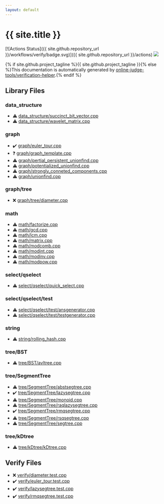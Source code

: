 ```yaml
---
layout: default
---
```


<!-- mathjax config similar to math.stackexchange -->
<script type="text/javascript" async
  src="https://cdnjs.cloudflare.com/ajax/libs/mathjax/2.7.5/MathJax.js?config=TeX-MML-AM_CHTML">
</script>
<script type="text/x-mathjax-config">
  MathJax.Hub.Config({
    TeX: { equationNumbers: { autoNumber: "AMS" }},
    tex2jax: {
      inlineMath: [ ['$','$'] ],
      processEscapes: true
    },
    "HTML-CSS": { matchFontHeight: false },
    displayAlign: "left",
    displayIndent: "2em"
  });
</script>

<script type="text/javascript" src="https://cdnjs.cloudflare.com/ajax/libs/jquery/3.4.1/jquery.min.js"></script>
<script src="https://cdn.jsdelivr.net/npm/jquery-balloon-js@1.1.2/jquery.balloon.min.js" integrity="sha256-ZEYs9VrgAeNuPvs15E39OsyOJaIkXEEt10fzxJ20+2I=" crossorigin="anonymous"></script>
<script type="text/javascript" src="assets/js/copy-button.js"></script>
<link rel="stylesheet" href="assets/css/copy-button.css" />


# {{ site.title }}

[![Actions Status]({{ site.github.repository_url }}/workflows/verify/badge.svg)]({{ site.github.repository_url }}/actions)
<a href="{{ site.github.repository_url }}"><img src="https://img.shields.io/github/last-commit/{{ site.github.owner_name }}/{{ site.github.repository_name }}" /></a>

{% if site.github.project_tagline %}{{ site.github.project_tagline }}{% else %}This documentation is automatically generated by <a href="https://github.com/online-judge-tools/verification-helper">online-judge-tools/verification-helper</a>.{% endif %}

## Library Files

<div id="c8f6850ec2ec3fb32f203c1f4e3c2fd2"></div>

### data_structure

* :warning: <a href="library/data_structure/succinct_bit_vector.cpp.html">data_structure/succinct_bit_vector.cpp</a>
* :warning: <a href="library/data_structure/wavelet_matrix.cpp.html">data_structure/wavelet_matrix.cpp</a>


<div id="f8b0b924ebd7046dbfa85a856e4682c8"></div>

### graph

* :heavy_check_mark: <a href="library/graph/euler_tour.cpp.html">graph/euler_tour.cpp</a>
* :question: <a href="library/graph/graph_template.cpp.html">graph/graph_template.cpp</a>
* :warning: <a href="library/graph/pertial_persistent_unionfind.cpp.html">graph/pertial_persistent_unionfind.cpp</a>
* :warning: <a href="library/graph/potentialized_unionfind.cpp.html">graph/potentialized_unionfind.cpp</a>
* :warning: <a href="library/graph/strongly_conneted_components.cpp.html">graph/strongly_conneted_components.cpp</a>
* :warning: <a href="library/graph/unionfind.cpp.html">graph/unionfind.cpp</a>


<div id="28790b6202284cbbffc9d712b59f4b80"></div>

### graph/tree

* :x: <a href="library/graph/tree/diameter.cpp.html">graph/tree/diameter.cpp</a>


<div id="7e676e9e663beb40fd133f5ee24487c2"></div>

### math

* :warning: <a href="library/math/factorize.cpp.html">math/factorize.cpp</a>
* :warning: <a href="library/math/gcd.cpp.html">math/gcd.cpp</a>
* :warning: <a href="library/math/lcm.cpp.html">math/lcm.cpp</a>
* :warning: <a href="library/math/matrix.cpp.html">math/matrix.cpp</a>
* :warning: <a href="library/math/modcomb.cpp.html">math/modcomb.cpp</a>
* :warning: <a href="library/math/modint.cpp.html">math/modint.cpp</a>
* :warning: <a href="library/math/modinv.cpp.html">math/modinv.cpp</a>
* :warning: <a href="library/math/modpow.cpp.html">math/modpow.cpp</a>


<div id="c5b79bc804da25001450a7c95ae454d7"></div>

### select/qselect

* :warning: <a href="library/select/qselect/quick_select.cpp.html">select/qselect/quick_select.cpp</a>


<div id="7b9bdf5c6c8920be895da88488414838"></div>

### select/qselect/test

* :warning: <a href="library/select/qselect/test/ansgenerator.cpp.html">select/qselect/test/ansgenerator.cpp</a>
* :warning: <a href="library/select/qselect/test/testgenerator.cpp.html">select/qselect/test/testgenerator.cpp</a>


<div id="b45cffe084dd3d20d928bee85e7b0f21"></div>

### string

* :warning: <a href="library/string/rolling_hash.cpp.html">string/rolling_hash.cpp</a>


<div id="76ea43c724320e26263705c6ce6cfa14"></div>

### tree/BST

* :warning: <a href="library/tree/BST/avltree.cpp.html">tree/BST/avltree.cpp</a>


<div id="f1973713ea4397a8e0580271720556c9"></div>

### tree/SegmentTree

* :warning: <a href="library/tree/SegmentTree/abstsegtree.cpp.html">tree/SegmentTree/abstsegtree.cpp</a>
* :heavy_check_mark: <a href="library/tree/SegmentTree/lazysegtree.cpp.html">tree/SegmentTree/lazysegtree.cpp</a>
* :warning: <a href="library/tree/SegmentTree/monoid.cpp.html">tree/SegmentTree/monoid.cpp</a>
* :warning: <a href="library/tree/SegmentTree/raqlazysegtree.cpp.html">tree/SegmentTree/raqlazysegtree.cpp</a>
* :heavy_check_mark: <a href="library/tree/SegmentTree/rmqsegtree.cpp.html">tree/SegmentTree/rmqsegtree.cpp</a>
* :warning: <a href="library/tree/SegmentTree/rsqsegtree.cpp.html">tree/SegmentTree/rsqsegtree.cpp</a>
* :warning: <a href="library/tree/SegmentTree/segtree.cpp.html">tree/SegmentTree/segtree.cpp</a>


<div id="5afb6a730cb82c6a9ee71d4607fa0ba2"></div>

### tree/kDtree

* :warning: <a href="library/tree/kDtree/kDtree.cpp.html">tree/kDtree/kDtree.cpp</a>


## Verify Files

* :x: <a href="verify/verify/diameter.test.cpp.html">verify/diameter.test.cpp</a>
* :heavy_check_mark: <a href="verify/verify/euler_tour.test.cpp.html">verify/euler_tour.test.cpp</a>
* :heavy_check_mark: <a href="verify/verify/lazysegtree.test.cpp.html">verify/lazysegtree.test.cpp</a>
* :heavy_check_mark: <a href="verify/verify/rmqsegtree.test.cpp.html">verify/rmqsegtree.test.cpp</a>



